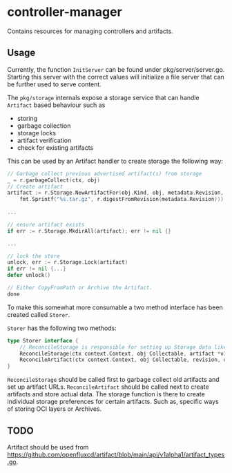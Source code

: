 # controller-manager

Contains resources for managing controllers and artifacts.

## Usage

Currently, the function `InitServer` can be found under pkg/server/server.go. Starting this server with
the correct values will initialize a file server that can be further used to serve content.

The `pkg/storage` internals expose a storage service that can handle `Artifact` based behaviour such as
- storing
- garbage collection
- storage locks
- artifact verification
- check for existing artifacts

This can be used by an Artifact handler to create storage the following way:

```go
// Garbage collect previous advertised artifact(s) from storage
_ = r.garbageCollect(ctx, obj)
// Create artifact
artifact := r.Storage.NewArtifactFor(obj.Kind, obj, metadata.Revision,
    fmt.Sprintf("%s.tar.gz", r.digestFromRevision(metadata.Revision)))	
	
...

// ensure artifact exists
if err := r.Storage.MkdirAll(artifact); err != nil {}

...

// lock the store
unlock, err := r.Storage.Lock(artifact)
if err != nil {...}
defer unlock()

// Either CopyFromPath or Archive the Artifact.
done
```

To make this somewhat more consumable a two method interface has been created called `Storer`.

`Storer` has the following two methods:

```go
type Storer interface {
	// ReconcileStorage is responsible for setting up Storage data like URLs.
	ReconcileStorage(ctx context.Context, obj Collectable, artifact *v1.Artifact) error
	ReconcileArtifact(ctx context.Context, obj Collectable, revision, dir, hash string, archiveFunc func(v1.Artifact) error) error
}
```

`ReconcileStorage` should be called first to garbage collect old artifacts and set up artifact URLs.
`ReconcileArtifact` should be called next to create artifacts and store actual data. The storage function is there to
create individual storage preferences for certain artifacts. Such as, specific ways of storing OCI layers or Archives.

## TODO

Artifact should be used from https://github.com/openfluxcd/artifact/blob/main/api/v1alpha1/artifact_types.go.
